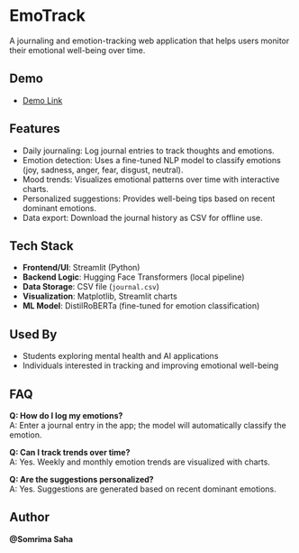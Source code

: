 # EmoTrack  
A journaling and emotion-tracking web application that helps users monitor their emotional well-being over time.  



## Demo  
- [Demo Link](https://drive.google.com/file/d/1eOtbNht_bxOFS29ck9KLOvYrM4gTPxsC/view?usp=sharing)  




## Features  
- Daily journaling: Log journal entries to track thoughts and emotions.  
- Emotion detection: Uses a fine-tuned NLP model to classify emotions (joy, sadness, anger, fear, disgust, neutral).  
- Mood trends: Visualizes emotional patterns over time with interactive charts.  
- Personalized suggestions: Provides well-being tips based on recent dominant emotions.  
- Data export: Download the journal history as CSV for offline use.  



## Tech Stack  
- **Frontend/UI**: Streamlit (Python)  
- **Backend Logic**: Hugging Face Transformers (local pipeline)  
- **Data Storage**: CSV file (`journal.csv`)  
- **Visualization**: Matplotlib, Streamlit charts  
- **ML Model**: DistilRoBERTa (fine-tuned for emotion classification)  


## Used By  
- Students exploring mental health and AI applications  
- Individuals interested in tracking and improving emotional well-being  



## FAQ  
**Q: How do I log my emotions?**  
A: Enter a journal entry in the app; the model will automatically classify the emotion.  

**Q: Can I track trends over time?**  
A: Yes. Weekly and monthly emotion trends are visualized with charts.  

**Q: Are the suggestions personalized?**  
A: Yes. Suggestions are generated based on recent dominant emotions.  



## Author  
**@Somrima Saha**  
